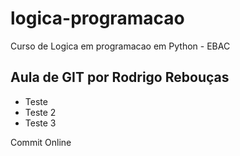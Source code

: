 # logica-programacao
 Curso de Logica em programacao em Python - EBAC

## Aula de GIT por Rodrigo Rebouças
  - Teste
  - Teste 2
  - Teste 3

Commit Online
